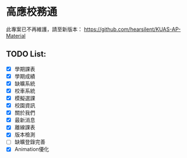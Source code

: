 高應校務通
===========

此專案已不再維護，請至新版本：
https://github.com/hearsilent/KUAS-AP-Material

## TODO List:
- [x] 學期課表
- [x] 學期成績
- [x] 缺曠系統
- [x] 校車系統
- [x] 模擬選課
- [x] 校園資訊
- [x] 關於我們
- [x] 最新消息
- [x] 離線課表
- [x] 版本檢測
- [ ] 缺曠登錄完善
- [x] Animation優化
